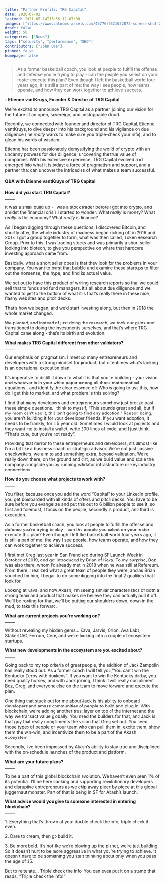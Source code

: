 ```yaml
---
title: "Partner Profile: TRG Capital"
date: 2020-07-02
lastmod: 2021-05-14T15:56:12-07:00
images: ["https://www.datocms-assets.com/45776/1621032872-screen-shot-2021-05-14-at-6-54-27-pm.png"]
draft: false
weight: 50
categories: ["News"]
tags: ["security", "performance", "SEO"]
contributors: ["John Doe"]
pinned: false
homepage: false
---
```

> As a former basketball coach, you look at people to fulfill the offense and defense you’re trying to play - can the people you select on your roster execute this plan? Even though I left the basketball world four years ago, it is still a part of me: the way I see people, how teams operate, and how they can work together to achieve success.

**\- Etienne vantKruys, Founder & Director of TRG Capital**

We’re excited to announce TRG Capital as a partner, joining our vision for the future of an open, sovereign, and unstoppable cloud. 

Recently, we connected with founder and director of TRG Capital, Etienne vantKruys, to dive deeper into his background and his vigilance on due diligence ( he _really_ wants to make sure you triple-check your info), and to glean his words of wisdom. 

Etienne has been passionately demystifying the world of crypto with an uncanny prowess for due diligence, uncovering the true value of companies. With his extensive experience, TRG Capital evolved and emerged into what it is today: a force of pragmatism and support, and a partner that can uncover the intricacies of what makes a team successful. 

#### **Q&A with Etienne vantKruys of TRG Capital**

**How did you start TRG Capital?**  
\_\_\_\_\_

It was a small build up - I was a stock trader before I got into crypto, and amidst the financial crisis I started to wonder: What _really_ is money? What _really_ is the economy? What _really_ is finance? 

As I began digging through these questions, I discovered Bitcoin, and shortly after, the whole industry of madness began kicking off in 2016 and 2017. I got a group together to form, what was then called, Token Research Group. Prior to this, I was trading stocks and was primarily a short seller looking into biotech, to give you perspective on where that hardcore investing approach came from. 

Basically, what a short seller does is that they look for the problems in your company. You want to burst that bubble and examine these startups to filter out the nonsense, the hype, and find its actual value.

We set out to have this product of writing research reports so that we could sell that to funds and fund managers. It’s all about due diligence and we wanted to get to the bottom of what it is that’s really there in these nice, flashy websites and pitch decks. 

That’s how we began, and we’d start investing along, but then in 2018 the whole market changed. 

We pivoted, and instead of just doing the research, we took our gains and transitioned to doing the investments ourselves, and that’s where TRG Capital came along - that’s its birth and evolution. 

**What makes TRG Capital different from other validators?**  
\_\_\_\_\_

Our emphasis on pragmatism. I meet so many entrepreneurs and developers with a strong mindset for product, but oftentimes what’s lacking is an operational execution plan. 

It’s imperative to distill it down to what it is that you're building - your vision and whatever is in your white paper among all those mathematical equations - and identify the clear essence of: Who is going to use this, how do I get this to market, and what problem is this solving? 

I find that many developers and entrepreneurs somehow just breeze past these simple questions. I think to myself, “This sounds great and all, but if my mom can’t use it, this isn’t going to find any adoption.” Reason being, you aren’t building it for your developer friends. If you want adoption, it needs to be frankly, for a 5 year old. Sometimes I would look at projects and they want me to install a wallet, write 200 lines of code, and I just think, “That’s cute, but you’re not ready”.

Providing that mirror to these entrepreneurs and developers, it’s almost like I’m a bit like a business coach or strategic advisor. We’re not just passive checkwriters, we aim to add something extra, beyond validation. We’re really down there, on the ground and dirt, as we build value and scale the company alongside you by running validator infrastructure or key industry connections.

**How do you choose what projects to work with?**  
\_\_\_\_\_

You filter, because once you add the word “Capital” to your Linkedin profile, you get bombarded with all kinds of offers and pitch decks. You have to be sure before you evangelize and put this out to 6 billion people to use it, so first and foremost, I focus on the people, secondly is product, and third is execution. 

As a former basketball coach, you look at people to fulfill the offense and defense you’re trying to play - can the people you select on your roster execute this plan? Even though I left the basketball world four years ago, it is still a part of me: the way I see people, how teams operate, and how they can work together to achieve success.

I first met Greg last year in San Francisco during SF Launch Week in October of 2019, and got introduced by Brian of Kava. To my surprise, Boz was also there, whom I’d already met in 2018 when he was still at Refereum. From there, I realized what a great team of people they were, and as Brian vouched for him, I began to do some digging into the final 2 qualities that I look for. 

Looking at Kava, and now Akash, I’m seeing similar characteristics of both a strong team and product that makes me believe they can actually pull it off. We’ll be rooting for that, we’ll be putting our shoulders down, down in the mud, to take this forward. 

**What are current projects you’re working on?**  
\_\_\_\_\_

Without revealing my hidden gems… Kava, Jarvis, Orion, Ava Labs, StakerDAO, Ferrum, Cere, and we’re looking into a couple of ecosystem startups.

**What new developments in the ecosystem are you excited about?**  
\_\_\_\_\_

Going back to my top criteria of great people, the addition of Jack Zampolin has really stood out. As a former coach I will tell you,“You can’t win the Kentucky Derby with donkeys”. If you want to win the Kentucky derby, you need quality horses, and with Jack joining, I think it will really compliment Boz, Greg, and everyone else on the team to move forward and execute the plan. 

One thing that stuck out for me about Jack is his ability to onboard developers and amass communities of people to build and plug in. With blockchain, we’re adding another trust layer on top of the internet and the way we transact value globally. You need the builders for that, and Jack is that guy that really compliments the vision that Greg set out. You need those types of people on your team who can pull them in, excite them, show them the win-win, and incentivize them to be a part of the Akash ecosystem. 

Secondly, I’ve been impressed by Akash’s ability to stay true and disciplined with the on-schedule launches of the product and platform. 

**What are your future plans?**  
\_\_\_\_\_

To be a part of this global blockchain evolution. We haven’t even seen 1% of its potential. I’ll be here backing and supporting revolutionary developers and disruptive entrepreneurs as we chip away piece by piece at this global juggernaut monster. Part of that is being in SF for Akash’s launch. 

**What advice would you give to someone interested in entering blockchain?**  
\_\_\_\_\_

1\. Everything that’s thrown at you: double check the info, triple check it even. 

2\. Dare to dream, then go build it. 

3\. Be more bold. It’s not like we’re blowing up the planet, we’re just building. So it doesn’t hurt to be more aggressive in what you’re trying to achieve. It doesn't have to be something you start thinking about only when you pass the age of 35. 

But to reiterate… Triple check the info! You can even put it on a stamp that reads, “Triple check the info!”